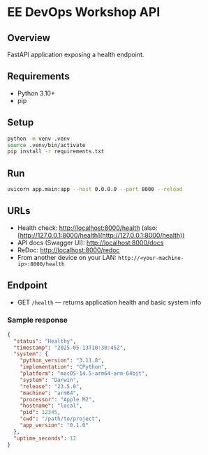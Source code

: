 # EE DevOps Workshop API

## Overview
FastAPI application exposing a health endpoint.

## Requirements
- Python 3.10+
- pip

## Setup
```bash
python -m venv .venv
source .venv/bin/activate
pip install -r requirements.txt
```

## Run
```bash
uvicorn app.main:app --host 0.0.0.0 --port 8000 --reload
```

## URLs
- Health check: [http://localhost:8000/health](http://localhost:8000/health) (also: [http://127.0.0.1:8000/health](http://127.0.0.1:8000/health))
- API docs (Swagger UI): [http://localhost:8000/docs](http://localhost:8000/docs)
- ReDoc: [http://localhost:8000/redoc](http://localhost:8000/redoc)
- From another device on your LAN: `http://<your-machine-ip>:8000/health`

## Endpoint
- GET `/health` — returns application health and basic system info

### Sample response
```json
{
  "status": "Healthy",
  "timestamp": "2025-05-13T10:30:45Z",
  "system": {
    "python_version": "3.11.8",
    "implementation": "CPython",
    "platform": "macOS-14.5-arm64-arm-64bit",
    "system": "Darwin",
    "release": "23.5.0",
    "machine": "arm64",
    "processor": "Apple M2",
    "hostname": "local",
    "pid": 12345,
    "cwd": "/path/to/project",
    "app_version": "0.1.0"
  },
  "uptime_seconds": 12
}
```
